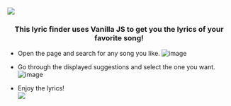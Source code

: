 # <img src="https://user-images.githubusercontent.com/66639966/144232668-d6e4a871-0299-4384-8447-6e7a3b269676.png" />
<h3 align="center">This lyric finder uses Vanilla JS to get you the lyrics of your favorite song!</h3>

 - Open the page and search for any song you like.
   ![image](https://user-images.githubusercontent.com/66639966/144365094-40ed5b37-2785-4df7-98a8-4cb9f45bc156.png)

 - Go through the displayed suggestions and select the one you want.
   ![image](https://user-images.githubusercontent.com/66639966/144365391-6f2b332c-e784-41fa-88ce-da44729588db.png)
   
 - Enjoy the lyrics! <br>
   <img src="https://user-images.githubusercontent.com/66639966/144365506-fdee06ab-49ff-49d8-8fbc-8d90bedf6df6.png"/>
